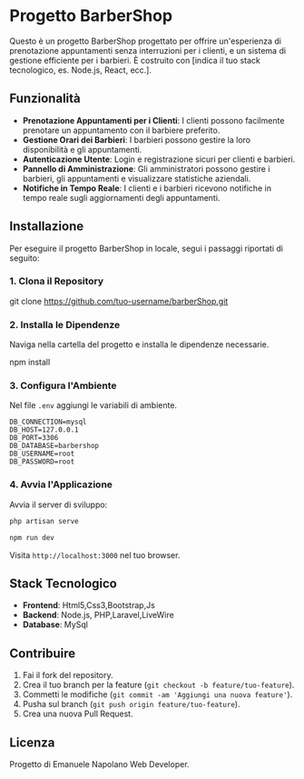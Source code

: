 
# Progetto BarberShop

Questo è un progetto BarberShop progettato per offrire un'esperienza di prenotazione appuntamenti senza interruzioni per i clienti, e un sistema di gestione efficiente per i barbieri. È costruito con [indica il tuo stack tecnologico, es. Node.js, React, ecc.].

## Funzionalità

- **Prenotazione Appuntamenti per i Clienti**: I clienti possono facilmente prenotare un appuntamento con il barbiere preferito.
- **Gestione Orari dei Barbieri**: I barbieri possono gestire la loro disponibilità e gli appuntamenti.
- **Autenticazione Utente**: Login e registrazione sicuri per clienti e barbieri.
- **Pannello di Amministrazione**: Gli amministratori possono gestire i barbieri, gli appuntamenti e visualizzare statistiche aziendali.
- **Notifiche in Tempo Reale**: I clienti e i barbieri ricevono notifiche in tempo reale sugli aggiornamenti degli appuntamenti.

## Installazione

Per eseguire il progetto BarberShop in locale, segui i passaggi riportati di seguito:

### 1. Clona il Repository


git clone https://github.com/tuo-username/barberShop.git


### 2. Installa le Dipendenze

Naviga nella cartella del progetto e installa le dipendenze necessarie.

npm install

### 3. Configura l'Ambiente

Nel file `.env`  aggiungi le variabili di ambiente.

```
DB_CONNECTION=mysql
DB_HOST=127.0.0.1
DB_PORT=3306
DB_DATABASE=barbershop
DB_USERNAME=root
DB_PASSWORD=root
```

### 4. Avvia l'Applicazione

Avvia il server di sviluppo:
```bash
php artisan serve
```
```bash
npm run dev
```

Visita `http://localhost:3000` nel tuo browser.

## Stack Tecnologico

- **Frontend**: Html5,Css3,Bootstrap,Js
- **Backend**: Node.js, PHP,Laravel,LiveWire
- **Database**: MySql

## Contribuire

1. Fai il fork del repository.
2. Crea il tuo branch per la feature (`git checkout -b feature/tuo-feature`).
3. Commetti le modifiche (`git commit -am 'Aggiungi una nuova feature'`).
4. Pusha sul branch (`git push origin feature/tuo-feature`).
5. Crea una nuova Pull Request.

## Licenza

Progetto di Emanuele Napolano Web Developer.
